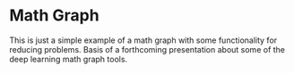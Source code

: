 # Math Graph

This is just a simple example of a math graph with some 
functionality for reducing problems. Basis of a forthcoming
presentation about some of the deep learning math graph
tools.


